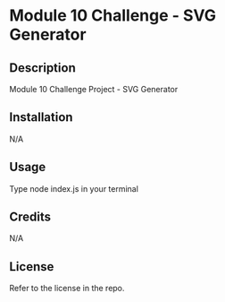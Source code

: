# Module 10 Challenge - SVG Generator

## Description

Module 10 Challenge Project - SVG Generator

## Installation

N/A

## Usage

Type node index.js in your terminal

## Credits

N/A

## License

Refer to the license in the repo.

